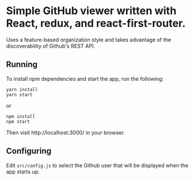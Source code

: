 
# Simple GitHub viewer written with React, redux, and react-first-router.

Uses a feature-based organization style and takes advantage of the discoverability of Github's REST API.

## Running

To install npm dependencies and start the app, run the following:

```
yarn install
yarn start
```

or

```
npm install
npm start
```

Then visit http://localhost:3000/ in your browser.

## Configuring

Edit `src/config.js` to select the Github user that will be displayed when the app starts up.
